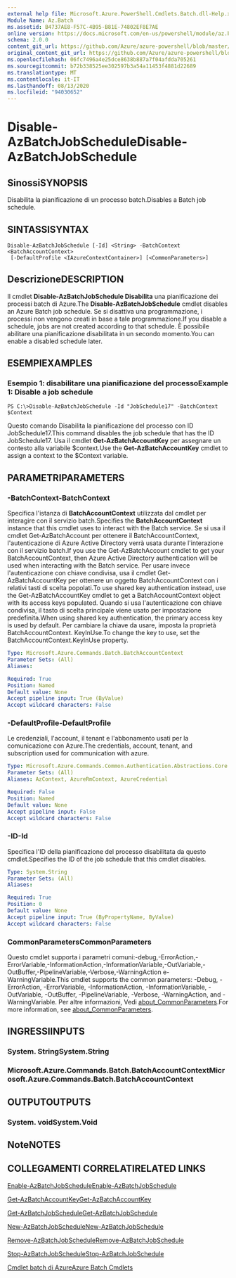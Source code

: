 ```yaml
---
external help file: Microsoft.Azure.PowerShell.Cmdlets.Batch.dll-Help.xml
Module Name: Az.Batch
ms.assetid: B4737AE8-F57C-4B95-B81E-74802EF8E7AE
online version: https://docs.microsoft.com/en-us/powershell/module/az.batch/disable-azbatchjobschedule
schema: 2.0.0
content_git_url: https://github.com/Azure/azure-powershell/blob/master/src/Batch/Batch/help/Disable-AzBatchJobSchedule.md
original_content_git_url: https://github.com/Azure/azure-powershell/blob/master/src/Batch/Batch/help/Disable-AzBatchJobSchedule.md
ms.openlocfilehash: 06fc7496a4e25dce8638b887a7f04afdda705261
ms.sourcegitcommit: b72b338525ee302597b3a54a11453f4881d22689
ms.translationtype: MT
ms.contentlocale: it-IT
ms.lasthandoff: 08/13/2020
ms.locfileid: "94030652"
---
```

# <span data-ttu-id="7bb13-101">Disable-AzBatchJobSchedule</span><span class="sxs-lookup"><span data-stu-id="7bb13-101">Disable-AzBatchJobSchedule</span></span>

## <span data-ttu-id="7bb13-102">Sinossi</span><span class="sxs-lookup"><span data-stu-id="7bb13-102">SYNOPSIS</span></span>
<span data-ttu-id="7bb13-103">Disabilita la pianificazione di un processo batch.</span><span class="sxs-lookup"><span data-stu-id="7bb13-103">Disables a Batch job schedule.</span></span>

## <span data-ttu-id="7bb13-104">SINTASSI</span><span class="sxs-lookup"><span data-stu-id="7bb13-104">SYNTAX</span></span>

```
Disable-AzBatchJobSchedule [-Id] <String> -BatchContext <BatchAccountContext>
 [-DefaultProfile <IAzureContextContainer>] [<CommonParameters>]
```

## <span data-ttu-id="7bb13-105">Descrizione</span><span class="sxs-lookup"><span data-stu-id="7bb13-105">DESCRIPTION</span></span>
<span data-ttu-id="7bb13-106">Il cmdlet **Disable-AzBatchJobSchedule Disabilita** una pianificazione dei processi batch di Azure.</span><span class="sxs-lookup"><span data-stu-id="7bb13-106">The **Disable-AzBatchJobSchedule** cmdlet disables an Azure Batch job schedule.</span></span>
<span data-ttu-id="7bb13-107">Se si disattiva una programmazione, i processi non vengono creati in base a tale programmazione.</span><span class="sxs-lookup"><span data-stu-id="7bb13-107">If you disable a schedule, jobs are not created according to that schedule.</span></span>
<span data-ttu-id="7bb13-108">È possibile abilitare una pianificazione disabilitata in un secondo momento.</span><span class="sxs-lookup"><span data-stu-id="7bb13-108">You can enable a disabled schedule later.</span></span>

## <span data-ttu-id="7bb13-109">ESEMPI</span><span class="sxs-lookup"><span data-stu-id="7bb13-109">EXAMPLES</span></span>

### <span data-ttu-id="7bb13-110">Esempio 1: disabilitare una pianificazione del processo</span><span class="sxs-lookup"><span data-stu-id="7bb13-110">Example 1: Disable a job schedule</span></span>
```
PS C:\>Disable-AzBatchJobSchedule -Id "JobSchedule17" -BatchContext $Context
```

<span data-ttu-id="7bb13-111">Questo comando Disabilita la pianificazione del processo con ID JobSchedule17.</span><span class="sxs-lookup"><span data-stu-id="7bb13-111">This command disables the job schedule that has the ID JobSchedule17.</span></span>
<span data-ttu-id="7bb13-112">Usa il cmdlet **Get-AzBatchAccountKey** per assegnare un contesto alla variabile $context.</span><span class="sxs-lookup"><span data-stu-id="7bb13-112">Use the **Get-AzBatchAccountKey** cmdlet to assign a context to the $Context variable.</span></span>

## <span data-ttu-id="7bb13-113">PARAMETRI</span><span class="sxs-lookup"><span data-stu-id="7bb13-113">PARAMETERS</span></span>

### <span data-ttu-id="7bb13-114">-BatchContext</span><span class="sxs-lookup"><span data-stu-id="7bb13-114">-BatchContext</span></span>
<span data-ttu-id="7bb13-115">Specifica l'istanza di **BatchAccountContext** utilizzata dal cmdlet per interagire con il servizio batch.</span><span class="sxs-lookup"><span data-stu-id="7bb13-115">Specifies the **BatchAccountContext** instance that this cmdlet uses to interact with the Batch service.</span></span>
<span data-ttu-id="7bb13-116">Se si usa il cmdlet Get-AzBatchAccount per ottenere il BatchAccountContext, l'autenticazione di Azure Active Directory verrà usata durante l'interazione con il servizio batch.</span><span class="sxs-lookup"><span data-stu-id="7bb13-116">If you use the Get-AzBatchAccount cmdlet to get your BatchAccountContext, then Azure Active Directory authentication will be used when interacting with the Batch service.</span></span> <span data-ttu-id="7bb13-117">Per usare invece l'autenticazione con chiave condivisa, usa il cmdlet Get-AzBatchAccountKey per ottenere un oggetto BatchAccountContext con i relativi tasti di scelta popolati.</span><span class="sxs-lookup"><span data-stu-id="7bb13-117">To use shared key authentication instead, use the Get-AzBatchAccountKey cmdlet to get a BatchAccountContext object with its access keys populated.</span></span> <span data-ttu-id="7bb13-118">Quando si usa l'autenticazione con chiave condivisa, il tasto di scelta principale viene usato per impostazione predefinita.</span><span class="sxs-lookup"><span data-stu-id="7bb13-118">When using shared key authentication, the primary access key is used by default.</span></span> <span data-ttu-id="7bb13-119">Per cambiare la chiave da usare, imposta la proprietà BatchAccountContext. KeyInUse.</span><span class="sxs-lookup"><span data-stu-id="7bb13-119">To change the key to use, set the BatchAccountContext.KeyInUse property.</span></span>

```yaml
Type: Microsoft.Azure.Commands.Batch.BatchAccountContext
Parameter Sets: (All)
Aliases:

Required: True
Position: Named
Default value: None
Accept pipeline input: True (ByValue)
Accept wildcard characters: False
```

### <span data-ttu-id="7bb13-120">-DefaultProfile</span><span class="sxs-lookup"><span data-stu-id="7bb13-120">-DefaultProfile</span></span>
<span data-ttu-id="7bb13-121">Le credenziali, l'account, il tenant e l'abbonamento usati per la comunicazione con Azure.</span><span class="sxs-lookup"><span data-stu-id="7bb13-121">The credentials, account, tenant, and subscription used for communication with azure.</span></span>

```yaml
Type: Microsoft.Azure.Commands.Common.Authentication.Abstractions.Core.IAzureContextContainer
Parameter Sets: (All)
Aliases: AzContext, AzureRmContext, AzureCredential

Required: False
Position: Named
Default value: None
Accept pipeline input: False
Accept wildcard characters: False
```

### <span data-ttu-id="7bb13-122">-ID</span><span class="sxs-lookup"><span data-stu-id="7bb13-122">-Id</span></span>
<span data-ttu-id="7bb13-123">Specifica l'ID della pianificazione del processo disabilitata da questo cmdlet.</span><span class="sxs-lookup"><span data-stu-id="7bb13-123">Specifies the ID of the job schedule that this cmdlet disables.</span></span>

```yaml
Type: System.String
Parameter Sets: (All)
Aliases:

Required: True
Position: 0
Default value: None
Accept pipeline input: True (ByPropertyName, ByValue)
Accept wildcard characters: False
```

### <span data-ttu-id="7bb13-124">CommonParameters</span><span class="sxs-lookup"><span data-stu-id="7bb13-124">CommonParameters</span></span>
<span data-ttu-id="7bb13-125">Questo cmdlet supporta i parametri comuni:-debug,-ErrorAction,-ErrorVariable,-InformationAction,-InformationVariable,-OutVariable,-OutBuffer,-PipelineVariable,-Verbose,-WarningAction e-WarningVariable.</span><span class="sxs-lookup"><span data-stu-id="7bb13-125">This cmdlet supports the common parameters: -Debug, -ErrorAction, -ErrorVariable, -InformationAction, -InformationVariable, -OutVariable, -OutBuffer, -PipelineVariable, -Verbose, -WarningAction, and -WarningVariable.</span></span> <span data-ttu-id="7bb13-126">Per altre informazioni, Vedi [about_CommonParameters](http://go.microsoft.com/fwlink/?LinkID=113216).</span><span class="sxs-lookup"><span data-stu-id="7bb13-126">For more information, see [about_CommonParameters](http://go.microsoft.com/fwlink/?LinkID=113216).</span></span>

## <span data-ttu-id="7bb13-127">INGRESSI</span><span class="sxs-lookup"><span data-stu-id="7bb13-127">INPUTS</span></span>

### <span data-ttu-id="7bb13-128">System. String</span><span class="sxs-lookup"><span data-stu-id="7bb13-128">System.String</span></span>

### <span data-ttu-id="7bb13-129">Microsoft.Azure.Commands.Batch.BatchAccountContext</span><span class="sxs-lookup"><span data-stu-id="7bb13-129">Microsoft.Azure.Commands.Batch.BatchAccountContext</span></span>

## <span data-ttu-id="7bb13-130">OUTPUT</span><span class="sxs-lookup"><span data-stu-id="7bb13-130">OUTPUTS</span></span>

### <span data-ttu-id="7bb13-131">System. void</span><span class="sxs-lookup"><span data-stu-id="7bb13-131">System.Void</span></span>

## <span data-ttu-id="7bb13-132">Note</span><span class="sxs-lookup"><span data-stu-id="7bb13-132">NOTES</span></span>

## <span data-ttu-id="7bb13-133">COLLEGAMENTI CORRELATI</span><span class="sxs-lookup"><span data-stu-id="7bb13-133">RELATED LINKS</span></span>

[<span data-ttu-id="7bb13-134">Enable-AzBatchJobSchedule</span><span class="sxs-lookup"><span data-stu-id="7bb13-134">Enable-AzBatchJobSchedule</span></span>](./Enable-AzBatchJobSchedule.md)

[<span data-ttu-id="7bb13-135">Get-AzBatchAccountKey</span><span class="sxs-lookup"><span data-stu-id="7bb13-135">Get-AzBatchAccountKey</span></span>](./Get-AzBatchAccountKey.md)

[<span data-ttu-id="7bb13-136">Get-AzBatchJobSchedule</span><span class="sxs-lookup"><span data-stu-id="7bb13-136">Get-AzBatchJobSchedule</span></span>](./Get-AzBatchJobSchedule.md)

[<span data-ttu-id="7bb13-137">New-AzBatchJobSchedule</span><span class="sxs-lookup"><span data-stu-id="7bb13-137">New-AzBatchJobSchedule</span></span>](./New-AzBatchJobSchedule.md)

[<span data-ttu-id="7bb13-138">Remove-AzBatchJobSchedule</span><span class="sxs-lookup"><span data-stu-id="7bb13-138">Remove-AzBatchJobSchedule</span></span>](./Remove-AzBatchJobSchedule.md)

[<span data-ttu-id="7bb13-139">Stop-AzBatchJobSchedule</span><span class="sxs-lookup"><span data-stu-id="7bb13-139">Stop-AzBatchJobSchedule</span></span>](./Stop-AzBatchJobSchedule.md)

[<span data-ttu-id="7bb13-140">Cmdlet batch di Azure</span><span class="sxs-lookup"><span data-stu-id="7bb13-140">Azure Batch Cmdlets</span></span>](/powershell/module/az.batch)


